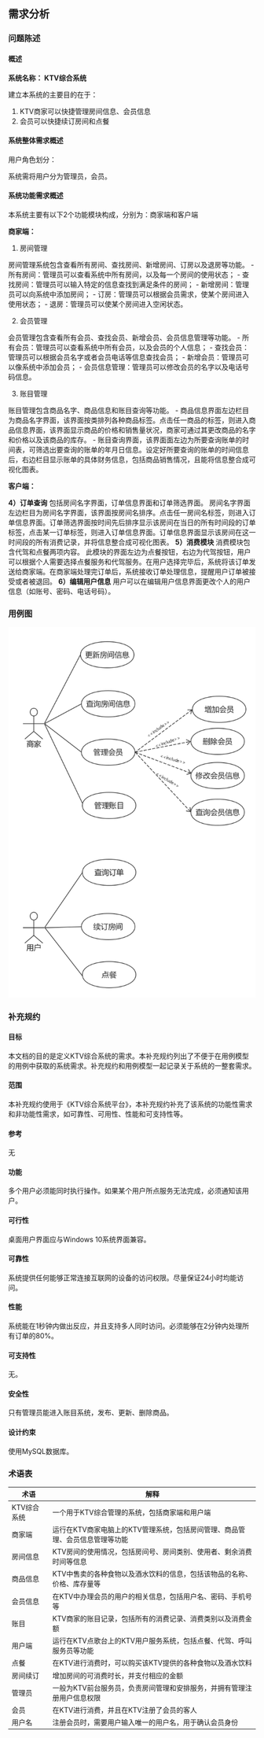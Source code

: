 ## 需求分析

### 问题陈述

#### 概述

**系统名称： KTV综合系统**

建立本系统的主要目的在于：

1. KTV商家可以快捷管理房间信息、会员信息
2. 会员可以快捷续订房间和点餐

#### 系统整体需求概述

用户角色划分：
    
系统需将用户分为管理员，会员。

#### 系统功能需求概述

本系统主要有以下2个功能模块构成，分别为：商家端和客户端

**商家端：**

1. 房间管理

房间管理系统包含查看所有房间、查找房间、新增房间、订房以及退房等功能。
    - 所有房间：管理员可以查看系统中所有房间，以及每一个房间的使用状态；
    - 查找房间：管理员可以输入特定的信息查找到满足条件的房间；
    - 新增房间：管理员可以向系统中添加房间；
    - 订房：管理员可以根据会员需求，使某个房间进入使用状态；
    - 退房：管理员可以使某个房间进入空闲状态。

2. 会员管理

会员管理包含查看所有会员、查找会员、新增会员、会员信息管理等功能。
    - 所有会员：管理员可以查看系统中所有会员，以及会员的个人信息；
    - 查找会员：管理员可以根据会员名字或者会员电话等信息查找会员；
    - 新增会员：管理员可以像系统中添加会员；
    - 会员信息管理：管理员可以修改会员的名字以及电话号码信息。

3. 账目管理

账目管理包含商品名字、商品信息和账目查询等功能。
    - 商品信息界面左边栏目为商品名字界面，该界面按类排列各种商品标签。点击任一商品的标签，则进入商品信息界面，该界面显示商品的价格和销售量状况，商家可通过其更改商品的名字和价格以及该商品的库存。
    - 账目查询界面，该界面面左边为所要查询账单的时间表，可筛选出要查询的账单的年月日信息。设定好所要查询的账单的时间信息后，右边栏目显示账单的具体财务信息，包括商品销售情况，且能将信息整合成可视化图表。

**客户端：**

**4）订单查询**
包括房间名字界面，订单信息界面和订单筛选界面。
房间名字界面左边栏目为房间名字界面，该界面按房间名排序。点击任一房间名标签，则进入订单信息界面。订单筛选界面按时间先后排序显示该房间在当日的所有时间段的订单标签，点击某一订单标签，则进入订单信息界面。订单信息界面显示该房间在这一时间段的所有消费记录，并将信息整合成可视化图表。
**5）消费模块**
消费模块包含代驾和点餐两项内容。
此模块的界面左边为点餐按钮，右边为代驾按钮，用户可以根据个人需要选择点餐服务和代驾服务。在用户选择完毕后，系统将该订单发送给商家端。在商家端处理完订单后，系统接收订单处理信息，提醒用户订单被接受或者被退回。
**6）编辑用户信息**
用户可以在编辑用户信息界面更改个人的用户信息（如账号、密码、电话号码）。

### 用例图
![用例图](image/usercase.png)

### 补充规约

#### 目标

本文档的目的是定义KTV综合系统的需求。本补充规约列出了不便于在用例模型的用例中获取的系统需求。补充规约和用例模型一起记录关于系统的一整套需求。

#### 范围

本补充规约使用于《KTV综合系统平台》，本补充规约补充了该系统的功能性需求和非功能性需求，如可靠性、可用性、性能和可支持性等。

#### 参考

无

#### 功能

多个用户必须能同时执行操作。如果某个用户所点服务无法完成，必须通知该用户。

#### 可行性

桌面用户界面应与Windows 10系统界面兼容。

#### 可靠性

系统提供任何能够正常连接互联网的设备的访问权限。尽量保证24小时均能访问。

#### 性能

系统能在1秒钟内做出反应，并且支持多人同时访问。必须能够在2分钟内处理所有订单的80%。

#### 可支持性

无。

#### 安全性

只有管理员能进入账目系统，发布、更新、删除商品。

#### 设计约束

使用MySQL数据库。

### 术语表

|术语|解释|
|---|---|
|KTV综合系统|一个用于KTV综合管理的系统，包括商家端和用户端|
|商家端|运行在KTV商家电脑上的KTV管理系统，包括房间管理、商品管理、会员信息管理等功能|
|房间信息|KTV房间的使用情况，包括房间号、房间类别、使用者、剩余消费时间等信息|
|商品信息|KTV中售卖的各种食物以及酒水饮料的信息，包括该物品的名称、价格、库存量等|
|会员信息|在KTV中办理会员的用户的相关信息，包括用户名、密码、手机号等|
|账目|KTV商家的账目记录，包括所有的消费记录、消费类别以及消费金额|
|用户端|运行在KTV点歌台上的KTV用户服务系统，包括点餐、代驾、呼叫服务员等功能|
|点餐|在KTV进行消费时，可以购买该KTV提供的各种食物以及酒水饮料|
|房间续订|增加房间的可消费时长，并支付相应的金额|
|管理员|一般为KTV前台服务员，负责房间管理和安排服务，并拥有管理注册用户信息权限|
|会员|在KTV进行消费，并且在KTV注册了会员的客人|
|用户名|注册会员时，需要用户输入唯一的用户名，用于确认会员身份|
